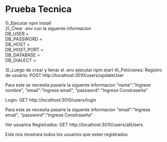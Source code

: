 # Prueba Tecnica

<p align="Left">
 1)_Ejecutar npm install
    <br/>
 2)_Crear .env con la siguente informacion
    <br/>
    DB_USER = 
    <br/>
    DB_PASSWORD =  
      <br/>
    DB_HOST = 
       <br/>
    DB_HOST_PORT = 
       <br/>
    DB_DATABASE = 
       <br/>
    DB_DIALECT = 
       <br/>

3)\_Luego de crear y llenar el .env ejecutar npm start
4)\_Peticiones:
Registro de usuario:
POST http://localhost:3010/users/updateUser

Para este se necesita pasarle la siguente informacion
"name":"Ingrese nombre",
"email":"Ingrese email",
"password":"Ingrese Constraseña"

Login:
GET http://localhost:3010/users/login

Para este se necesita pasarle la siguente informacion
"email":"Ingrese email",
"password":"Ingrese Constraseña"

Ver usuarios Registrados:
GET http://localhost:3010/users/allUsers

Este nos mostrara todos los usuarios que esten registrados

</p>
